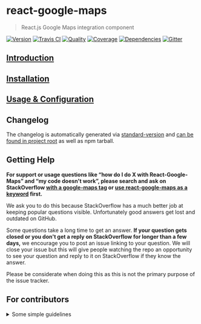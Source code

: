 # react-google-maps
> React.js Google Maps integration component

[![Version][npm-image]][npm-url] [![Travis CI][travis-image]][travis-url] [![Quality][codeclimate-image]][codeclimate-url] [![Coverage][codeclimate-coverage-image]][codeclimate-coverage-url] [![Dependencies][gemnasium-image]][gemnasium-url] [![Gitter][gitter-image]][gitter-url]


## [Introduction](https://tomchentw.github.io/react-google-maps/#introduction)


## [Installation](https://tomchentw.github.io/react-google-maps/#installation)


## [Usage & Configuration](https://tomchentw.github.io/react-google-maps/#usage--configuration)


## Changelog

The changelog is automatically generated via [standard-version][standard-version] and [can be found in project root](https://github.com/tomchentw/react-google-maps/blob/master/CHANGELOG.md) as well as npm tarball.


## Getting Help

**For support or usage questions like “how do I do X with React-Google-Maps” and “my code doesn't work”, please search and ask on StackOverflow [with a google-maps tag](https://stackoverflow.com/questions/tagged/google-maps?sort=votes&pageSize=50) or [use react-google-maps as a keyword](https://stackoverflow.com/search?q=react-google-maps) first.**

We ask you to do this because StackOverflow has a much better job at keeping popular questions visible. Unfortunately good answers get lost and outdated on GitHub.

Some questions take a long time to get an answer. **If your question gets closed or you don't get a reply on StackOverflow for longer than a few days,** we encourage you to post an issue linking to your question. We will close your issue but this will give people watching the repo an opportunity to see your question and reply to it on StackOverflow if they know the answer.

Please be considerate when doing this as this is not the primary purpose of the issue tracker.


## For contributors

<details>
  <summary>Some simple guidelines</summary>

* **Don't** manually modify `lib` folder. They're generated during `yarn release` process
* Follow [conventional-commits-specification][conventional-commits-specification]
* [standard-version][standard-version]
* Auto generated: `src/marcos` -> `src/components` -> `lib/components`
* Other components are manually maintained
* Use `yarn` and keep `yarn.lock` updated in PR
* Discuss! Discuss! Discuss!

</details>


[npm-image]: https://img.shields.io/npm/v/react-google-maps.svg?style=flat-square
[npm-url]: https://www.npmjs.org/package/react-google-maps

[travis-image]: https://img.shields.io/travis/tomchentw/react-google-maps.svg?style=flat-square
[travis-url]: https://travis-ci.org/tomchentw/react-google-maps
[codeclimate-image]: https://img.shields.io/codeclimate/github/tomchentw/react-google-maps.svg?style=flat-square
[codeclimate-url]: https://codeclimate.com/github/tomchentw/react-google-maps
[codeclimate-coverage-image]: https://img.shields.io/codeclimate/coverage/github/tomchentw/react-google-maps.svg?style=flat-square
[codeclimate-coverage-url]: https://codeclimate.com/github/tomchentw/react-google-maps
[gemnasium-image]: https://img.shields.io/gemnasium/tomchentw/react-google-maps.svg?style=flat-square
[gemnasium-url]: https://gemnasium.com/tomchentw/react-google-maps
[gitter-image]: https://badges.gitter.im/Join%20Chat.svg
[gitter-url]: https://gitter.im/tomchentw/react-google-maps?utm_source=badge&utm_medium=badge&utm_campaign=pr-badge&utm_content=badge


[standard-version]: https://github.com/conventional-changelog/standard-version
[conventional-commits-specification]: https://conventionalcommits.org/
